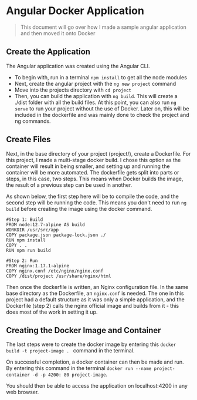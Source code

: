 # Angular Docker Application
> This document will go over how I made a sample angular application and then moved it onto Docker

## Create the Application
The Angular application was created using the Angular CLI.
- To begin with, run in a terminal `npm install` to get all the node modules
- Next, create the angular project with the `ng new project` command
- Move into the projects directory with `cd project`
- Then, you can build the application with `ng build`. This will create a ./dist folder with all the build files. At this point, you can also run `ng serve` to run your project without the use of Docker. Later on, this will be included in the dockerfile and was mainly done to check the project and ng commands.

## Create Files
Next, in the base directory of your project (project/), create a Dockerfile. For this project, I made a multi-stage docker build. I chose this option as the container will result in being smaller, and setting up and running the container will be more automated. The dockerfile gets split into parts or steps, in this case, two steps. This means when Docker builds the image, the result of a previous step can be used in another. 

As shown below, the first step here will be to compile the code, and the second step will be running the code. This means you don't need to run `ng build` before creating the image using the docker command.

```
#Step 1: Build
FROM node:12.7-alpine AS build
WORKDIR /usr/src/app
COPY package.json package-lock.json ./
RUN npm install
COPY . .
RUN npm run build

#Step 2: Run
FROM nginx:1.17.1-alpine
COPY nginx.conf /etc/nginx/nginx.conf
COPY /dist/project /usr/share/nginx/html
```


Then once the dockerfile is written, an Nginx configuration file. In the same base directory as the Dockerfile, an `nginx.conf` is needed. The one in this project had a default structure as it was only a simple application, and the Dockerfile (step 2) calls the nginx official image and builds from it - this does most of the work in setting it up.

## Creating the Docker Image and Container
The last steps were to create the docker image by entering this `docker build -t project-image . `  command in the terminal.

On successful completion, a docker container can then be made and run. By entering this command in the terminal `docker run --name project-container -d -p 4200: 80 project-image`.

You should then be able to access the application on localhost:4200 in any web browser.

